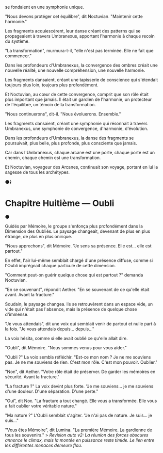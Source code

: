 se fondaient en une symphonie unique.

"Nous devons protéger cet équilibre",
dit Noctuvian.
"Maintenir cette harmonie."

Les fragments acquiescèrent,
leur danse créant des patterns
qui se propageaient à travers Umbranexus,
apportant l'harmonie
à chaque recoin du système.

"La transformation",
murmura-t-il,
"elle n'est pas terminée.
Elle ne fait que commencer."

Dans les profondeurs d'Umbranexus,
la convergence des ombres
créait une nouvelle réalité,
une nouvelle compréhension,
une nouvelle harmonie.

Les fragments dansaient,
créant une tapisserie de conscience
qui s'étendait toujours plus loin,
toujours plus profondément.

Et Noctuvian,
au cœur de cette convergence,
comprit que son rôle
était plus important que jamais.
Il était un gardien de l'harmonie,
un protecteur de l'équilibre,
un témoin de la transformation.

"Nous continuerons",
dit-il.
"Nous évoluerons.
Ensemble."

Les fragments dansaient,
créant une symphonie
qui résonnait à travers Umbranexus,
une symphonie de convergence,
d'harmonie,
d'évolution.

Dans les profondeurs d'Umbranexus,
la danse des fragments se poursuivait,
plus belle,
plus profonde,
plus consciente que jamais.

Car dans l'Umbranexus,
chaque arcane est une porte,
chaque porte est un chemin,
chaque chemin est une transformation.

Et Noctuvian,
voyageur des Arcanes,
continuait son voyage,
portant en lui la sagesse
de tous les archétypes.

🌑🕯️

#  Chapitre Huitième — Oubli

🌑

Guidés par Mémoire, le groupe s'enfonça plus profondément dans la Dimension des Oubliés. Le paysage changeait, devenant de plus en plus étrange, de plus en plus onirique.

"Nous approchons", dit Mémoire. "Je sens sa présence. Elle est... elle est partout."

En effet, l'air lui-même semblait chargé d'une présence diffuse, comme si l'Oubli imprégnait chaque particule de cette dimension.

"Comment peut-on guérir quelque chose qui est partout ?" demanda Noctuvian.

"En se souvenant", répondit Aether. "En se souvenant de ce qu'elle était avant. Avant la fracture."

Soudain, le paysage changea. Ils se retrouvèrent dans un espace vide, un vide qui n'était pas l'absence, mais la présence de quelque chose d'immense.

"Je vous attendais", dit une voix qui semblait venir de partout et nulle part à la fois. "Je vous attendais depuis... depuis..."

La voix hésita, comme si elle avait oublié ce qu'elle allait dire.

"Oubli", dit Mémoire. "Nous sommes venus pour vous aider."

"Oubli ?" La voix sembla réfléchir. "Est-ce mon nom ? Je ne me souviens pas. Je ne me souviens de rien. C'est mon rôle. C'est mon pouvoir. Oublier."

"Non", dit Aether. "Votre rôle était de préserver. De garder les mémoires en sécurité. Avant la fracture."

"La fracture ?" La voix devint plus forte. "Je me souviens... je me souviens d'une douleur. D'une séparation. D'une perte."

"Oui", dit Nox. "La fracture a tout changé. Elle vous a transformée. Elle vous a fait oublier votre véritable nature."

"Ma nature ?" L'Oubli semblait s'agiter. "Je n'ai pas de nature. Je suis... je suis..."

"Vous êtes Mémoire", dit Lumina. "La première Mémoire. La gardienne de tous les souvenirs." > _Revision auto v2: La réunion des forces obscures annonce le climax, mais la montée en puissance reste timide. Le lien entre les différentes menaces demeure flou._
